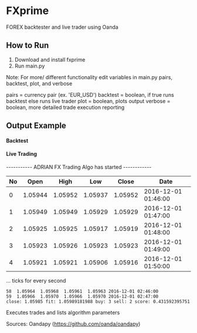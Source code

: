 # FXprime
FOREX backtester and live trader using Oanda

## How to Run
1. Download and install fxprime
2. Run main.py

Note: For more/ different functionality edit variables in main.py
pairs, backtest, plot, and verbose

pairs = currency pair (ex. 'EUR_USD')
backtest = boolean, if true runs backtest else runs live trader
plot = boolean, plots output
verbose = boolean, more detailed trade execution reporting

## Output Example
#### Backtest 


#### Live Trading

----------- ADRIAN FX Trading Algo has started ------------

No| Open| High| Low| Close| Date
---|---|---|---|---|---
0|   1.05944|  1.05952|  1.05937|  1.05952| 2016-12-01 01:46:00
1|   1.05949|  1.05949|  1.05929|  1.05929| 2016-12-01 01:47:00
2|   1.05925|  1.05925|  1.05917|  1.05919| 2016-12-01 01:48:00
3|   1.05923|  1.05926|  1.05923|  1.05923| 2016-12-01 01:49:00
4|   1.05921|  1.05921|  1.05906|  1.05916| 2016-12-01 01:50:00

... ticks for every second

```
58  1.05964  1.05968  1.05961  1.05963 2016-12-01 02:46:00
59  1.05966  1.05970  1.05966  1.05970 2016-12-01 02:47:00
close: 1.05985 fit: 1.05989181988 buy: 3 sell: 2 score: 0.431592395751
```

Executes trades and lists algorithm parameters


Sources:
Oandapy (https://github.com/oanda/oandapy)

